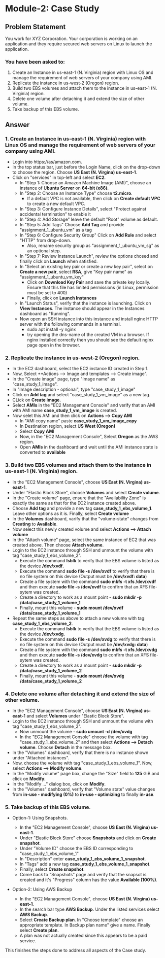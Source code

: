 # Module-2: Case Study
## Problem Statement
You work for XYZ Corporation. Your corporation is working on an application and they require secured web servers on Linux to launch the application.

### You have been asked to:
1. Create an Instance in us-east-1 (N. Virginia) region with Linux OS and manage the requirement of web servers of your company using AMI.
2. Replicate the instance in us-west-2 (Oregon) region.
3. Build two EBS volumes and attach them to the instance in us-east-1 (N. Virginia) region.
4. Delete one volume after detaching it and extend the size of other volume. 
5. Take backup of this EBS volume.

## Answer
### 1. Create an Instance in us-east-1 (N. Virginia) region with Linux OS and manage the requirement of web servers of your company using AMI.
* Login into https://as/amazon.com.
* In the top status bar, just before the Login Name, click on the drop-down to choose the region. Choose **US East (N. Virgina) us-east-1**.
* Click on "services" in top-left and select **EC2**.
  * In "Step 1: Choose an Amazon Machine Image (AMI)", choose an instance of **Ubuntu Server** on **64-bit (x86)**.
  * In "Step 2: Choose an Instance Type" choose **t2.micro**.
    * If a default VPC is not available, then click on **Create default VPC** to create a new default VPC.
  * In "Step 3: Configure Instance Details", select "Protect against accidental termination" to enable it
  * In "Step 4: Add Storage" leave the default "Root" volume as default.
  * In "Step 5: Add Tags" Choose **Add Tag** and provide "assignment_1_ubuntu_vm" as a tag
  * In "Step 6: Configure Security Group" Click on **Add Rule** and select "HTTP" from drop-down.
    * Also, rename security group as "assignment_1_ubuntu_vm_sg" as an optional step.
  * In "Step 7: Review Instance Launch", review the options chosed and finally click on **Launch** when satisfied.
  * In "Select an existing key pair or create a new key pair", select on **Create a new pair**, select **RSA**, give "Key pair name" as "assignment_1_ubuntu_vm_key"
    * Click on **Download Key Pair** and save the private key locally. Ensure that this file has limited permissions (in Linux, permission must be set to 400)
    * Finally, click on **Launch Instances**
  * In "Launch Status", verify that the instance is launching. Click on **View Instances**. The instance should appear in the Instances dashboard as "Running".
  * Now open an SSH instance into this instance and install nginx HTTP server with the following commands in a terminal.
    * sudo apt install -y nginx
    * try opening the dns-name of the created VM in a browser. If nginx installed correctly then you should see the default nginx page open in the browser.
 

### 2. Replicate the instance in us-west-2 (Oregon) region.
* In the EC2 dashboard, select the EC2 instance ID created in Step 1.
* Now, Select **Actions --> Image and templates --> Create image".
* In the "Create image" page, type "Image name" as "case_study_1_image".
* In "Image description - optional", type "case_study_1_image"
* Click on **Add tag** and select "case_study_1_vm_image" as a new tag.
* CLick on **Create image**.
* Select **AMIs** in the "EC2 Management Console" and verify that an AMI with AMI name **case_study_1_vm_image** is created.
* Now selet this AMI and then click on **Actions --> Copy AMI**
  * In "AMI copy name" paste **case_study_1_vm_image_copy**
  * In Destination region, select **US West (Oregon)**
  * Select **Copy AMI**
  * Now, in the "EC2 Management Console", Select **Oregon** as the AWS region.
  * Open **AMIs** in the dashboard and wait until the AMI instance state is converted to **available**

### 3. Build two EBS volumes and attach them to the instance in us-east-1 (N. Virginia) region.
* In the "EC2 Management Console", choose  **US East (N. Virgina) us-east-1**.
* Under "Elastic Block Store", choose **Volumes** and select **Create volume**.
* In the "Create volume" page, ensure that the "Availability Zone" is exactly the same as that for the EC2 instance created above.
* Choose **Add tag** and provide a new tag **case_study_1_ebs_volume_1**. Leave other options as it is. Finally, select **Create volume**
* In the **Volumes** dashboard, varify that the "volume-state" changes from **Creating** to **Available**.
* Now select this newly created volume and select **Actions --> Attach volume**
* In the "Attach volume" page, select the same instance of EC2 that was created above. Then choose **Attach volume**.
* Login to the EC2 instance through SSH and unmount the volume with tag "case_study_1_ebs_volume_2".
  * Execute the command **lsblk** to verify that the EBS volume is listed as the device **/dev/xvdf**.
  * Execute the command **sudo file -s /dev/xvdf** to verify that there is no file system on this device (Output must be **/dev/xvdf: data**)
  * Create a file system with the command **sudo mkfs -t xfs /dev/xvdf** and then execute **sudo file -s /dev/xvdf** to confirm that an XFS file-sytem was created.
  * Create a directory to work as a mount point - **sudo mkdir -p /data/case_study_1_volume_1**
  * Finally, mount this volume - **sudo mount /dev/xvdf /data/case_study_1_volume_1**
* Repeat the same steps as above to attach a new volume with tag **case_study_1_ebs_volume_2**.
  * Execute the command **lsblk** to verify that the EBS volume is listed as the device **/dev/xvdg**.
  * Execute the command **sudo file -s /dev/xvdg** to verify that there is no file system on this device (Output must be **/dev/xvdg: data**)
  * Create a file system with the command **sudo mkfs -t xfs /dev/xvdg** and then execute **sudo file -s /dev/xvdg** to confirm that an XFS file-sytem was created.
  * Create a directory to work as a mount point - **sudo mkdir -p /data/case_study_1_volume_2**
  * Finally, mount this volume - **sudo mount /dev/xvdg /data/case_study_1_volume_2**

### 4. Delete one volume after detaching it and extend the size of other volume.
* In the "EC2 Management Console", choose  **US East (N. Virgina) us-east-1** and select **Volumes** under "Elastic Block Store".
* Login to the EC2 instance through SSH and unmount the volume with tag "case_study_1_ebs_volume_2".
  * Now unmount the volume - **sudo umount -d /dev/xvdg**
  * In the "EC2 Management Console" choose the volume with tag "case_study_1_ebs_volume_2" and then select **Actions --> Detach volume**. Choose **Detach** in the message box.
* In the "Volumes" dashboard, verify that there is no instance shown under "Attached instances".
* Now, choose the volume with tag "case_study_1_ebs_volume_1". Now, select **Actions --> Modify volume**.
* In the "Modify volume" page box, change the "Size" field to **125** GiB and click on **Modify**.
* In the "Modify ..." dialog box, click on **Modify**.
* In the "Volumes" dashboard, verify that "Volume state" value changes from **in-use - modifying (0%)** to **in-use - optimizing** to finally **in-use**.

### 5. Take backup of this EBS volume.
* Option-1: Using Snapshots.
  * In the "EC2 Management Console", choose  **US East (N. Virgina) us-east-1**.
  * Under "Elastic Block Store" choose **Snapshots** and click on **Create snapshot**.
  * Under "Volume ID" choose the EBS ID corresponding to "case_study_1_ebs_volume_1"
  * In "Description" enter **case_study_1_ebs_volume_1_snapshot**.
  * In "Tags" add a new tag **case_study_1_ebs_volume_1_snapshot**.
  * Finally, select **Create snapshot**.
  * Come back to "Snapshots" page and verify that the snapsot is created and it's "Progress" column has the value **Available (100%)**.
  
* Option-2: Using AWS Backup
  * In the "EC2 Management Console", choose **US East (N. Virgina) us-east-1**.
  * In the search bar type **AWS Backup**. Under the listed services select **AWS Backup**.
  * Select **Create Backup plan**. In "Choose template" choose an appropriate template. In Backup plan name" give a name. Finally select **Create plan**.
  * A plan was not actually created since this appears to be a paid service.


This finishes the steps done to address all aspects of the Case study.
